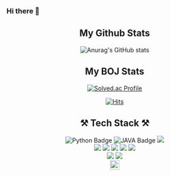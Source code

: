 ### Hi there 👋

<!-- ## My Github Stats  -->
<div align = center>
  
  <h2> My Github Stats </h2>
  
  ![Anurag's GitHub stats](https://github-readme-stats.vercel.app/api?username=Sim-mi-gyeong&show_icons=true&theme=radical)

</div>


<!-- ## My BOJ Stats -->
<div align = center>
  
  <h2> My BOJ Stats </h2>
  
  [![Solved.ac Profile](http://mazassumnida.wtf/api/v2/generate_badge?boj=smigyeong)](https://solved.ac/smigyeong/)
  
</div> 


<!-- ## My Language Stats -->
<!-- 
<div align="center">

![Top Langs](https://github-readme-stats.vercel.app/api/top-langs/?username=Sim-mi-gyeong&theme=cobalt&exclude_repo=Computer-Science-Engineering&layout=compact&langs_count=10)

</div>
-->

<div align = center>
  
  [![Hits](https://hits.seeyoufarm.com/api/count/incr/badge.svg?url=https%3A%2F%2Fgithub.com%2FSim-mi-gyeong&count_bg=%2379C83D&title_bg=%23555555&icon=&icon_color=%23E7E7E7&title=hits&edge_flat=false)](https://hits.seeyoufarm.com)

</div>

<!-- 
<div align="center">
    <p class="has-line-data" data-line-start="7" data-line-end="9"><img height="160px" src="https://github-readme-stats.vercel.app/api?username=Sim-mi-gyeong&amp;show_icons=true&amp;theme=material-palenight" alt="Sim-mi-gyeong's GitHub stats" /><img height="160px" src="https://github-readme-streak-stats.herokuapp.com/?user=Sim-mi-gyeong&theme=material-palenight&ring=7E6BC4&currStreakLabel=7E6BC4&fire=C79ECF" /></a></p>
</div>
-->
 
<!--  <div align="center">
  
 [![Top Langs](https://github-readme-stats.vercel.app/api/top-langs/?username=Sim-mi-gyeong&layout=compact)](https://github.com/anuraghazra/github-readme-stats)
  
 </div> -->
 
<!-- ## ⚒ Tech Stack ⚒ -->
<div align="center">
    <h2>⚒ Tech Stack ⚒</h2>
    <img src="https://img.shields.io/badge/Python-3776AB?style=flat&amp;logo=Python&amp;logoColor=white" alt="Python Badge"> 
    <img src="https://img.shields.io/badge/JAVA-007396?style=flat&amp;logo=JAVA&amp;logoColor=white" alt="JAVA Badge"> 
    <img src="https://img.shields.io/badge/javascript-F7DF1E?style=for-square&logo=javascript&logoColor=black"> 
    </br>
    <img src="https://img.shields.io/badge/Spring-6DB33F.svg?&style=for-square&logo=Spring&logoColor=white">
    <img src="https://img.shields.io/badge/Android-3DDC84?style=flat-square&logo=Android&logoColor=white"/>
<!--     <img src="https://img.shields.io/badge/django-092E20?style=for-square&logo=django&logoColor=white">
    <img src="https://img.shields.io/badge/fastapi-092E20?style=for-square&logo=fastapi&logoColor=white"> -->
    <img src="https://img.shields.io/badge/html5-E34F26?style=for-square&logo=html5&logoColor=white"> 
    <img src="https://img.shields.io/badge/css-1572B6?style=for-square&logo=css3&logoColor=white"> 
    <img src="https://img.shields.io/badge/figma-1DB3F5?style=for-square&logo=figma&logoColor=white"/>
    </br>
    <img src="https://img.shields.io/badge/mysql-4479A1?style=for-square&logo=mysql&logoColor=white"> 
    <img src="https://img.shields.io/badge/mongoDB-47A248?style=for-square&logo=MongoDB&logoColor=white"/>
    </br>
    <img height="22px" src="https://img.shields.io/badge/Tensorflow-FF6F00?style=flat&amp;logo=Tensorflow&amp;logoColor=white" alt="Tensorflow Badge">
</div>

<!-- 
**Sim-mi-gyeong/Sim-mi-gyeong** is a ✨ _special_ ✨ repository because its `README.md` (this file) appears on your GitHub profile.

Here are some ideas to get you started:

- 🔭 I’m currently working on ...
- 🌱 I’m currently learning ...
- 👯 I’m looking to collaborate on ...
- 🤔 I’m looking for help with ...
- 💬 Ask me about ...
- 📫 How to reach me: ...
- 😄 Pronouns: ...
- ⚡ Fun fact: ...
 -->
 
 <!-- 
 
 <div align="center">
  <img src="http://capsule-render.vercel.app/api?type=Rounded&color=auto&height=100&section=header&text=Sun young,%20Hwang&fontSize=30&animation=twinkling" />
  </br>
  <p align="center">
    ✏️ Tech Spec ✏️<br/>
    <p align="center">
      <img src="https://img.shields.io/badge/Node.js-339933?style=flat&logo=Node.js&logoColor=white"/>
       <img src="https://img.shields.io/badge/React-61DAFB?style=flat&logo=React&logoColor=white"/>
      <img src="https://img.shields.io/badge/Javscript-F7DF1E?style=flat&logo=Javascript&logoColor=white"/>
      </br>
      <img src="https://img.shields.io/badge/MySQL-4479A1?style=flat&logo=MySQL&logoColor=white"/>
      <img src="https://img.shields.io/badge/Docker-2496ED?style=flat&logo=Docker&logoColor=white"/>
      <img src="https://img.shields.io/badge/Amazon RDS-527FFF?style=flat&logo=Amazon RDS&logoColor=white"/>
      <img src="https://img.shields.io/badge/Amazon EC2-FF9900?style=flat&logo=Amazon EC2S&logoColor=white"/>
    </p>


![Top Langs](https://github-readme-stats.vercel.app/api/top-langs/?username=syoungee&theme=cobalt&exclude_repo=Computer-Science-Engineering&layout=compact&langs_count=10)


<b>🧸 about me 🧸</b>

<a href="https://velog.io/@syoungee"> <img src="https://img.shields.io/badge/velog-20C997?style=flat&logo=velog&logoColor=white"/></a> <a href="https://www.notion.so/Resume-2022-ver-0ad4bd9f521b48bf94c4aa76e4abfaec"><img src="https://img.shields.io/badge/notion-000000?style=flat&logo=notion&logoColor=white"/></a> <a href= "mailto:sunyoungah69@gmail.com" ><img src="https://img.shields.io/badge/gmail-EA4335?style=flat&logo=gmail&logoColor=white"/></a>

</div>

 -->
